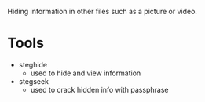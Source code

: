 Hiding information in other files such as a picture or video.

# Tools

- steghide
	- used to hide and view information
- stegseek
	- used to crack hidden info with passphrase